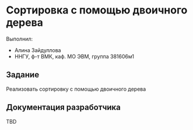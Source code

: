 ﻿# Сортировка с помощью двоичного дерева

Выполнил:

 - Алина Зайдуллова
 - ННГУ, ф-т ВМК, каф. МО ЭВМ, группа 381606м1

## Задание

Реализовать сортировку с помощью двоичного дерева

## Документация разработчика

TBD

<!-- LINKS -->

[complex]: https://ru.wikipedia.org/wiki/%D0%A1%D0%BE%D1%80%D1%82%D0%B8%D1%80%D0%BE%D0%B2%D0%BA%D0%B0_%D1%81_%D0%BF%D0%BE%D0%BC%D0%BE%D1%89%D1%8C%D1%8E_%D0%B4%D0%B2%D0%BE%D0%B8%D1%87%D0%BD%D0%BE%D0%B3%D0%BE_%D0%B4%D0%B5%D1%80%D0%B5%D0%B2%D0%B0

